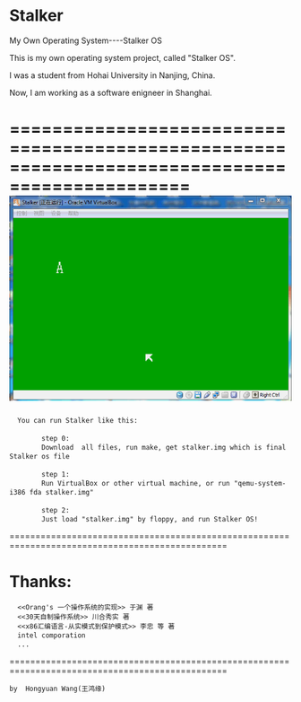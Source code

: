 Stalker
=======

My Own Operating System----Stalker OS

This is my own operating system project, called "Stalker OS".

I was a student from Hohai University in Nanjing, China.

Now, I am working as a software enigneer in Shanghai.

===============================================================================================
![Screenshot](./screenshot/psb.gif)
===============================================================================================
      You can run Stalker like this:

            step 0:
            Download  all files, run make, get stalker.img which is final Stalker os file
            
            step 1:
            Run VirtualBox or other virtual machine, or run "qemu-system-i386 fda stalker.img"
            
            step 2:
            Just load "stalker.img" by floppy, and run Stalker OS! 
  
================================================================================================


Thanks:
=======
      <<Orang's 一个操作系统的实现>> 于渊 著
      <<30天自制操作系统>> 川合秀实 著
      <<x86汇编语言-从实模式到保护模式>> 李忠 等 著
      intel comporation
      ...
================================================================================================

	
	by  Hongyuan Wang(王鸿缘)



